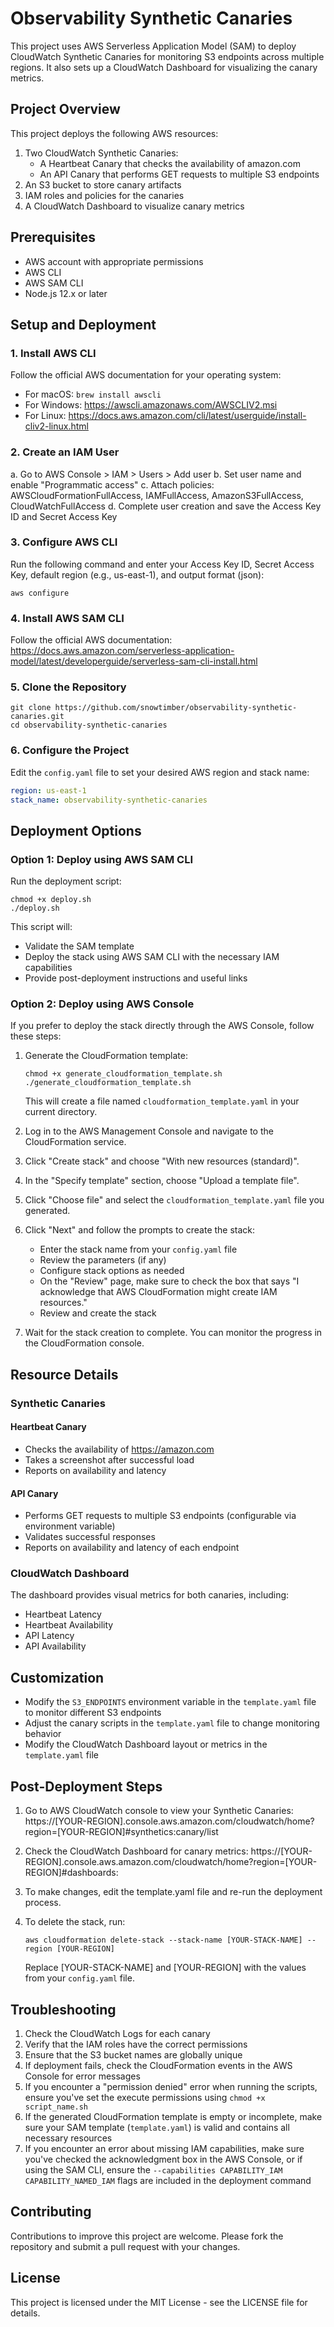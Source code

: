 # Observability Synthetic Canaries

This project uses AWS Serverless Application Model (SAM) to deploy CloudWatch Synthetic Canaries for monitoring S3 endpoints across multiple regions. It also sets up a CloudWatch Dashboard for visualizing the canary metrics.

## Project Overview

This project deploys the following AWS resources:

1. Two CloudWatch Synthetic Canaries:
   - A Heartbeat Canary that checks the availability of amazon.com
   - An API Canary that performs GET requests to multiple S3 endpoints
2. An S3 bucket to store canary artifacts
3. IAM roles and policies for the canaries
4. A CloudWatch Dashboard to visualize canary metrics

## Prerequisites

- AWS account with appropriate permissions
- AWS CLI
- AWS SAM CLI
- Node.js 12.x or later

## Setup and Deployment

### 1. Install AWS CLI

Follow the official AWS documentation for your operating system:
- For macOS: `brew install awscli`
- For Windows: https://awscli.amazonaws.com/AWSCLIV2.msi
- For Linux: https://docs.aws.amazon.com/cli/latest/userguide/install-cliv2-linux.html

### 2. Create an IAM User

a. Go to AWS Console > IAM > Users > Add user
b. Set user name and enable \"Programmatic access\"
c. Attach policies: AWSCloudFormationFullAccess, IAMFullAccess, AmazonS3FullAccess, CloudWatchFullAccess
d. Complete user creation and save the Access Key ID and Secret Access Key

### 3. Configure AWS CLI

Run the following command and enter your Access Key ID, Secret Access Key, default region (e.g., us-east-1), and output format (json):

```
aws configure
```

### 4. Install AWS SAM CLI

Follow the official AWS documentation:
https://docs.aws.amazon.com/serverless-application-model/latest/developerguide/serverless-sam-cli-install.html

### 5. Clone the Repository

```
git clone https://github.com/snowtimber/observability-synthetic-canaries.git
cd observability-synthetic-canaries
```

### 6. Configure the Project

Edit the `config.yaml` file to set your desired AWS region and stack name:

```yaml
region: us-east-1
stack_name: observability-synthetic-canaries
```

## Deployment Options

### Option 1: Deploy using AWS SAM CLI

Run the deployment script:

```
chmod +x deploy.sh
./deploy.sh
```

This script will:
- Validate the SAM template
- Deploy the stack using AWS SAM CLI with the necessary IAM capabilities
- Provide post-deployment instructions and useful links

### Option 2: Deploy using AWS Console

If you prefer to deploy the stack directly through the AWS Console, follow these steps:

1. Generate the CloudFormation template:

   ```
   chmod +x generate_cloudformation_template.sh
   ./generate_cloudformation_template.sh
   ```

   This will create a file named `cloudformation_template.yaml` in your current directory.

2. Log in to the AWS Management Console and navigate to the CloudFormation service.

3. Click \"Create stack\" and choose \"With new resources (standard)\".

4. In the \"Specify template\" section, choose \"Upload a template file\".

5. Click \"Choose file\" and select the `cloudformation_template.yaml` file you generated.

6. Click \"Next\" and follow the prompts to create the stack:
   - Enter the stack name from your `config.yaml` file
   - Review the parameters (if any)
   - Configure stack options as needed
   - On the \"Review\" page, make sure to check the box that says \"I acknowledge that AWS CloudFormation might create IAM resources.\"
   - Review and create the stack

7. Wait for the stack creation to complete. You can monitor the progress in the CloudFormation console.

## Resource Details

### Synthetic Canaries

#### Heartbeat Canary

- Checks the availability of https://amazon.com
- Takes a screenshot after successful load
- Reports on availability and latency

#### API Canary

- Performs GET requests to multiple S3 endpoints (configurable via environment variable)
- Validates successful responses
- Reports on availability and latency of each endpoint

### CloudWatch Dashboard

The dashboard provides visual metrics for both canaries, including:
- Heartbeat Latency
- Heartbeat Availability
- API Latency
- API Availability

## Customization

- Modify the `S3_ENDPOINTS` environment variable in the `template.yaml` file to monitor different S3 endpoints
- Adjust the canary scripts in the `template.yaml` file to change monitoring behavior
- Modify the CloudWatch Dashboard layout or metrics in the `template.yaml` file

## Post-Deployment Steps

1. Go to AWS CloudWatch console to view your Synthetic Canaries:
   https://[YOUR-REGION].console.aws.amazon.com/cloudwatch/home?region=[YOUR-REGION]#synthetics:canary/list

2. Check the CloudWatch Dashboard for canary metrics:
   https://[YOUR-REGION].console.aws.amazon.com/cloudwatch/home?region=[YOUR-REGION]#dashboards:

3. To make changes, edit the template.yaml file and re-run the deployment process.

4. To delete the stack, run:
   ```
   aws cloudformation delete-stack --stack-name [YOUR-STACK-NAME] --region [YOUR-REGION]
   ```
   Replace [YOUR-STACK-NAME] and [YOUR-REGION] with the values from your `config.yaml` file.

## Troubleshooting

1. Check the CloudWatch Logs for each canary
2. Verify that the IAM roles have the correct permissions
3. Ensure that the S3 bucket names are globally unique
4. If deployment fails, check the CloudFormation events in the AWS Console for error messages
5. If you encounter a \"permission denied\" error when running the scripts, ensure you've set the execute permissions using `chmod +x script_name.sh`
6. If the generated CloudFormation template is empty or incomplete, make sure your SAM template (`template.yaml`) is valid and contains all necessary resources
7. If you encounter an error about missing IAM capabilities, make sure you've checked the acknowledgment box in the AWS Console, or if using the SAM CLI, ensure the `--capabilities CAPABILITY_IAM CAPABILITY_NAMED_IAM` flags are included in the deployment command

## Contributing

Contributions to improve this project are welcome. Please fork the repository and submit a pull request with your changes.

## License

This project is licensed under the MIT License - see the LICENSE file for details.